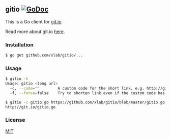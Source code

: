 ## gitio [![GoDoc](https://godoc.org/github.com/xlab/gitio?status.svg)](https://godoc.org/github.com/xlab/gitio)

This is a Go client for [git.io](http://git.io).

Read more about git.io [here](https://github.com/blog/985-git-io-github-url-shortener).

### Installation
```sh
$ go get github.com/xlab/gitio/...
```

### Usage
```sh
$ gitio -h
Usage: gitio <long url>
  -c, --code=""        A custom code for the short link, e.g. http://git.io/mycode
  -f, --force=false    Try to shorten link even if the custom code has been used previously.

$ gitio -c gitio.go https://github.com/xlab/gitio/blob/master/gitio.go
http://git.io/gitio.go
```

### License

[MIT](http://xlab.mit-license.org)
